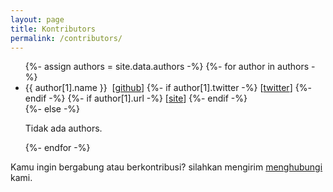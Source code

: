 ```yaml
---
layout: page
title: Kontributors
permalink: /contributors/
---
```

<ul>
{%- assign authors = site.data.authors -%}
{%- for author in authors -%}
  <li>
    {{ author[1].name }}&nbsp;
    [<a href="https://github.com/{{ author[1].github }}" target="_blank" rel="noopener noreferrer">github</a>]
    {%- if author[1].twitter -%}
      [<a href="https://twitter.com/{{ author[1].twitter }}" target="_blank" rel="noopener noreferrer">twitter</a>]
    {%- endif -%}
    {%- if author[1].url -%}
        [<a href="{{ author[1].url }}" target="_blank" rel="noopener noreferrer">site</a>]
    {%- endif -%}
  </li>
{%- else -%}
  <p>Tidak ada authors.</p>
{%- endfor -%}
</ul>

Kamu ingin bergabung atau berkontribusi? silahkan mengirim [menghubungi][email]
kami.

[email]: mailto:contact@esemkasa.dev
